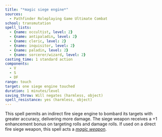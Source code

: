 ```yaml
---
title: "*magic siege engine*"
sources:
  - Pathfinder Roleplaying Game Ultimate Combat
school: transmutation
spell_lists:
  - {name: occultist, level: 2}
  - {name: antipaladin, level: 2}
  - {name: cleric, level: 2}
  - {name: inquisitor, level: 2}
  - {name: paladin, level: 2}
  - {name: sorcerer/wizard, level: 2}
casting_time: 1 standard action
components:
  - V
  - S
  - DF
range: touch
target: one siege engine touched
duration: 1 minutes/level
saving_throw: Will negates (harmless, object)
spell_resistance: yes (harmless, object)
---
```


This spell permits an indirect fire siege engine to bombard its targets with greater accuracy, delivering more damage. The siege weapon receives a +1 enhancement bonus on targeting rolls and damage rolls. If used on a direct fire siege weapon, this spell acts a [*magic weapon*](/spells/magic-weapon/).

